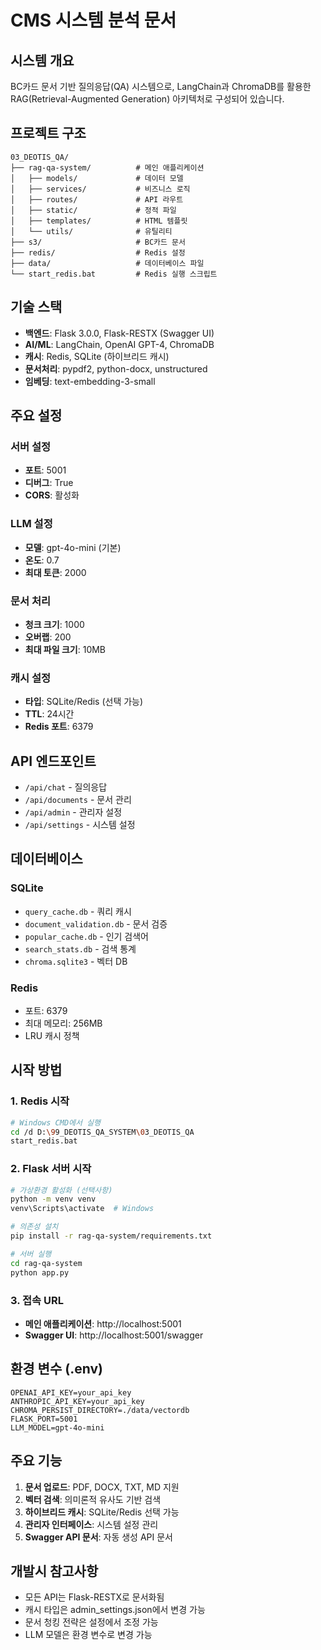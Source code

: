 # CMS 시스템 분석 문서

## 시스템 개요
BC카드 문서 기반 질의응답(QA) 시스템으로, LangChain과 ChromaDB를 활용한 RAG(Retrieval-Augmented Generation) 아키텍처로 구성되어 있습니다.

## 프로젝트 구조
```
03_DEOTIS_QA/
├── rag-qa-system/          # 메인 애플리케이션
│   ├── models/             # 데이터 모델
│   ├── services/           # 비즈니스 로직
│   ├── routes/             # API 라우트
│   ├── static/             # 정적 파일
│   ├── templates/          # HTML 템플릿
│   └── utils/              # 유틸리티
├── s3/                     # BC카드 문서
├── redis/                  # Redis 설정
├── data/                   # 데이터베이스 파일
└── start_redis.bat         # Redis 실행 스크립트
```

## 기술 스택
- **백엔드**: Flask 3.0.0, Flask-RESTX (Swagger UI)
- **AI/ML**: LangChain, OpenAI GPT-4, ChromaDB
- **캐시**: Redis, SQLite (하이브리드 캐시)
- **문서처리**: pypdf2, python-docx, unstructured
- **임베딩**: text-embedding-3-small

## 주요 설정
### 서버 설정
- **포트**: 5001
- **디버그**: True
- **CORS**: 활성화

### LLM 설정
- **모델**: gpt-4o-mini (기본)
- **온도**: 0.7
- **최대 토큰**: 2000

### 문서 처리
- **청크 크기**: 1000
- **오버랩**: 200
- **최대 파일 크기**: 10MB

### 캐시 설정
- **타입**: SQLite/Redis (선택 가능)
- **TTL**: 24시간
- **Redis 포트**: 6379

## API 엔드포인트
- `/api/chat` - 질의응답
- `/api/documents` - 문서 관리
- `/api/admin` - 관리자 설정
- `/api/settings` - 시스템 설정

## 데이터베이스
### SQLite
- `query_cache.db` - 쿼리 캐시
- `document_validation.db` - 문서 검증
- `popular_cache.db` - 인기 검색어
- `search_stats.db` - 검색 통계
- `chroma.sqlite3` - 벡터 DB

### Redis
- 포트: 6379
- 최대 메모리: 256MB
- LRU 캐시 정책

## 시작 방법

### 1. Redis 시작
```bash
# Windows CMD에서 실행
cd /d D:\99_DEOTIS_QA_SYSTEM\03_DEOTIS_QA
start_redis.bat
```

### 2. Flask 서버 시작
```bash
# 가상환경 활성화 (선택사항)
python -m venv venv
venv\Scripts\activate  # Windows

# 의존성 설치
pip install -r rag-qa-system/requirements.txt

# 서버 실행
cd rag-qa-system
python app.py
```

### 3. 접속 URL
- **메인 애플리케이션**: http://localhost:5001
- **Swagger UI**: http://localhost:5001/swagger

## 환경 변수 (.env)
```env
OPENAI_API_KEY=your_api_key
ANTHROPIC_API_KEY=your_api_key
CHROMA_PERSIST_DIRECTORY=./data/vectordb
FLASK_PORT=5001
LLM_MODEL=gpt-4o-mini
```

## 주요 기능
1. **문서 업로드**: PDF, DOCX, TXT, MD 지원
2. **벡터 검색**: 의미론적 유사도 기반 검색
3. **하이브리드 캐시**: SQLite/Redis 선택 가능
4. **관리자 인터페이스**: 시스템 설정 관리
5. **Swagger API 문서**: 자동 생성 API 문서

## 개발시 참고사항
- 모든 API는 Flask-RESTX로 문서화됨
- 캐시 타입은 admin_settings.json에서 변경 가능
- 문서 청킹 전략은 설정에서 조정 가능
- LLM 모델은 환경 변수로 변경 가능